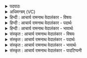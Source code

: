 <details><summary>पदपाठः</summary>

पु꣡रः꣢꣯। स꣣द्यः꣢। स꣣। द्यः꣢। इ꣣त्था꣡धि꣢ये। इ꣣त्था꣢। धि꣣ये। दि꣡वो꣢꣯दासाय। दि꣡वः꣢꣯। दा꣣साय। श꣡म्ब꣢꣯रम्। शम्। ब꣣रम्। अ꣡ध꣢꣯। त्यम्। तु꣣र्व꣡श꣢म्। य꣡दु꣢꣯म्। १२११।
</details>

<details><summary>अधिमन्त्रम् (VC)</summary>

- पवमानः सोमः
- अहमीयुराङ्गिरसः
- गायत्री
- षड्जः
</details>

<details><summary>हिन्दी : आचार्य रामनाथ वेदालंकार - विषयः</summary>

अगले मन्त्र में परमेश्वर से प्रार्थना तथा वीर मनुष्य को उद्बोधन है।
</details>

<details><summary>हिन्दी : आचार्य रामनाथ वेदालंकार - पदार्थः</summary>

पदार्थान्वयभाषाः -  हे इन्दु अर्थात् तेज से प्रदीप्त परमात्मन् वा वीरजन ! तुम (इत्थाधिये) सत्यकर्मोंवाले, (दिवोदासाय) विद्या और धर्म के प्रकाश के दाता मनुष्य के हितार्थ (सद्यः) शीघ्र ही (शम्बरम्) शान्ति में विघ्न डालनेवाले शत्रु को, (अध) और (त्यम्) उस (तुर्वशम्) हिंसा करने के इच्छुक शत्रु को तथा (यदुम्) धर्म के फैलने में रुकावट डालनेवाले शत्रु को और (पुरः) उनकी नगरियों को (अवाहन्) नष्ट-भ्रष्ट कर दो[यहाँ ‘अवाहन्’ पद पूर्व मन्त्र से लाया गया है।]॥२॥
</details>

<details><summary>हिन्दी : आचार्य रामनाथ वेदालंकार - भावार्थः</summary>

भावार्थभाषाः -  परमात्मा की कृपा से और वीरों के शौर्यकर्म से सुख, शान्ति, धर्म-कर्म आदि में रुकावट डालनेवाले शत्रुओं की सदा ही पराजय और धार्मिक जनों का उत्कर्ष करना चाहिए ॥२॥ यहाँ सायणाचार्य के मत में दिवोदास नाम का कोई राजा था और यदु, तुर्वश तथा शम्बर उसके विरोधी राजा थे, जिन्हें सोमरस पीकर मस्त हुए इन्द्र ने दिवोदास के हित के लिए वश में कर लिया था। किन्तु यह सङ्गत नहीं है, क्योंकि सृष्टि के आदि में प्रकट हुए वेद में परवर्ती राजाओं आदि का इतिहास नहीं हो सकता, यह सुधी जनों को निश्चय मानना चाहिए ॥
</details>

<details><summary>संस्कृत : आचार्य रामनाथ वेदालंकार - विषयः</summary>

अथ परमेश्वरः प्रार्थ्यते वीरो जनश्चोद्बोध्यते।
</details>

<details><summary>संस्कृत : आचार्य रामनाथ वेदालंकार - पदार्थः</summary>

पदार्थान्वयभाषाः -  हे इन्दो तेजसा देदीप्त परमात्मन् वीरजन वा ! त्वम् (इत्थाधिये) सत्यकर्मणे।[इत्था इति सत्यनाम। निघं० ३।१०,धीरिति कर्मनाम। निघं० २।१] (दिवोदासाय२) दिवः विद्याधर्मप्रकाशस्य दासः दाता तस्मै,तस्य हितायेत्यर्थः (सद्यः) सपदि (शंबरम्) शान्तिनिवारकं शत्रुम्, (अध) अपि च (त्यम्) तम् (तुर्वशम्) हिंसाकामं शत्रुम्।[तुरं हिंसां वष्टि कामयते यः स तुर्वशः। तुर्वी हिंसार्थः। वश कान्तौ।] (यदुम्) धर्मप्रतिबन्धकं च शत्रुम्।[यच्छति प्रतिबध्नाति धर्मकर्माणि यः स यदुः। यम उपरमे,दुक् प्रत्ययः।] (पुरः) तेषां नगरीश्च (अवाहन्) अवजहि।[अवाहन्निति पूर्वमन्त्रादाकृष्यते। लोडर्थे लङ्]॥२॥
</details>

<details><summary>संस्कृत : आचार्य रामनाथ वेदालंकार - भावार्थः</summary>

भावार्थभाषाः -  परमात्मनः कृपया वीराणां च शौर्यकर्मणा सुखशान्तिधर्मकर्मादिप्रतिबन्धकाः शत्रवः सदैव पराजेयाः धार्मिकाश्च जना उन्नेयाः ॥२॥ अत्र सायणाचार्यस्य दिवोदासो नाम राजाऽभिमतः। यदुतुर्वशशम्बराश्च तेन तद्विरोधिनो नृपाः स्वीकृताः यान् सोमरसं पीत्वा मत्तः सन्निन्द्रो दिवोदासस्य हिताय वशमानयत्। तत्तु न समञ्जसं सृष्ट्यादौ प्रादुर्भूते वेदे पश्चाद्वर्त्तिनां नृपादीनामितिहासस्यासम्भवादिति सुधीभिरध्यवसेयम् ॥
</details>

<details><summary>संस्कृत : आचार्य रामनाथ वेदालंकार - पादटिप्पनी</summary>

टिप्पणी:   १. ऋ० ९।६१।२। २. दिवो विद्याधर्मप्रकाशस्य दातारम्। दिवश्च दास उपसंख्यानम्। अ० ६।३।२१ वा० इति षष्ठ्या अलुक्—इति ऋ० १।११२।१४ भाष्ये द०।
</details>